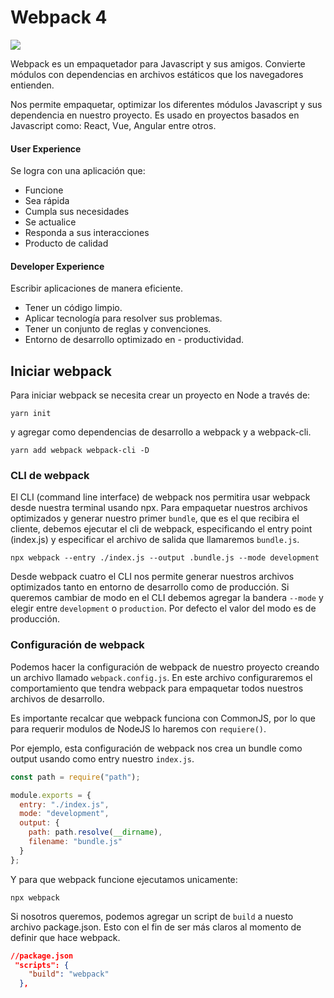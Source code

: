 # Webpack 4

![](https://miro.medium.com/max/2000/1*oJj7VCITmRw4VLRm_ud8Sw.png)

Webpack es un empaquetador para Javascript y sus amigos. Convierte módulos con dependencias en archivos estáticos que los navegadores entienden.

Nos permite empaquetar, optimizar los diferentes módulos Javascript y sus dependencia en nuestro proyecto. Es usado en proyectos basados en Javascript como: React, Vue, Angular entre otros.

#### User Experience

Se logra con una aplicación que:

- Funcione
- Sea rápida
- Cumpla sus necesidades
- Se actualice
- Responda a sus interacciones
- Producto de calidad

#### Developer Experience

Escribir aplicaciones de manera eficiente.

- Tener un código limpio.
- Aplicar tecnología para resolver sus problemas.
- Tener un conjunto de reglas y convenciones.
- Entorno de desarrollo optimizado en - productividad.

## Iniciar webpack

Para iniciar webpack se necesita crear un proyecto en Node a través de:

```
yarn init
```

y agregar como dependencias de desarrollo a webpack y a webpack-cli.

```
yarn add webpack webpack-cli -D
```

### CLI de webpack

El CLI (command line interface) de webpack nos permitira usar webpack desde nuestra terminal usando npx. Para empaquetar nuestros archivos optimizados y generar nuestro primer `bundle`, que es el que recibira el cliente, debemos ejecutar el cli de webpack, especificando el entry point (index.js) y especificar el archivo de salida que llamaremos `bundle.js`.

```
npx webpack --entry ./index.js --output .bundle.js --mode development
```

Desde webpack cuatro el CLI nos permite generar nuestros archivos optimizados tanto en entorno de desarrollo como de producción. Si queremos cambiar de modo en el CLI debemos agregar la bandera `--mode` y elegir entre `development` o `production`. Por defecto el valor del modo es de producción.

### Configuración de webpack

Podemos hacer la configuración de webpack de nuestro proyecto creando un archivo llamado `webpack.config.js`. En este archivo configuraremos el comportamiento que tendra webpack para empaquetar todos nuestros archivos de desarrollo.

Es importante recalcar que webpack funciona con CommonJS, por lo que para requerir modulos de NodeJS lo haremos con `requiere()`.

Por ejemplo, esta configuración de webpack nos crea un bundle como output usando como entry nuestro `index.js`.

```javascript
const path = require("path");

module.exports = {
  entry: "./index.js",
  mode: "development",
  output: {
    path: path.resolve(__dirname),
    filename: "bundle.js"
  }
};
```

Y para que webpack funcione ejecutamos unicamente:

```
npx webpack
```

Si nosotros queremos, podemos agregar un script de `build` a nuesto archivo package.json. Esto con el fin de ser más claros al momento de definir que hace webpack.

```json
//package.json
 "scripts": {
    "build": "webpack"
  },
```
